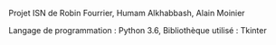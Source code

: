 Projet ISN de Robin Fourrier, Humam Alkhabbash, Alain Moinier

Langage de programmation : Python 3.6, Bibliothèque utilisé : Tkinter
